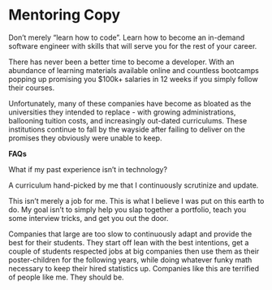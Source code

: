 # Mentoring Copy
Don’t merely “learn how to code”. Learn how to become an in-demand software engineer with skills that will serve you for the rest of your career.

There has never been a better time to become a developer. With an abundance of learning materials available online and countless bootcamps popping up promising you $100k+ salaries in 12 weeks if you simply follow their courses.

Unfortunately, many of these companies have become as bloated as the universities they intended to replace - with growing administrations, ballooning tuition costs, and increasingly out-dated curriculums. These institutions continue to fall by the wayside after failing to deliver on the promises they obviously were unable to keep.

**FAQs**

What if my past experience isn’t in technology?

A curriculum hand-picked by me that I continuously scrutinize and update.

This isn’t merely a job for me. This is what I believe I was put on this earth to do. My goal isn’t to simply help you slap together a portfolio, teach you some interview tricks, and get you out the door.

Companies that large are too slow to continuously adapt and provide the best for their students. They start off lean with the best intentions, get a couple of students respected jobs at big companies then use them as their poster-children for the following years, while doing whatever funky math necessary to keep their hired statistics up. Companies like this are terrified of people like me. They should be.